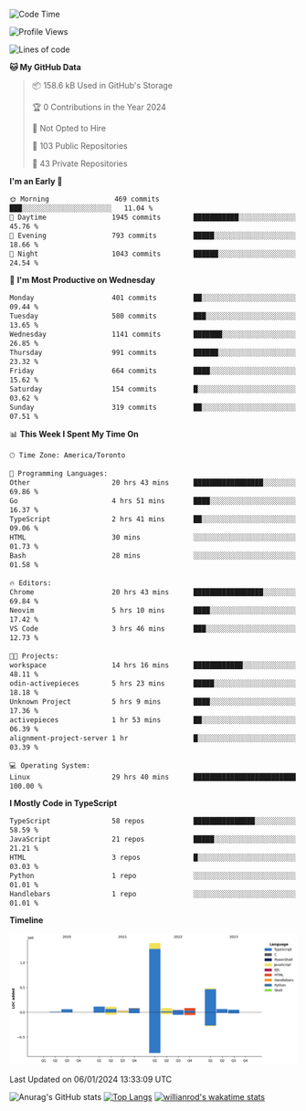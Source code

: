 <!--START_SECTION:waka-->
![Code Time](http://img.shields.io/badge/Code%20Time-1%2C034%20hrs%2034%20mins-blue)

![Profile Views](http://img.shields.io/badge/Profile%20Views-0-blue)

![Lines of code](https://img.shields.io/badge/From%20Hello%20World%20I%27ve%20Written-2.6%20million%20lines%20of%20code-blue)

**🐱 My GitHub Data** 

> 📦 158.6 kB Used in GitHub's Storage 
 > 
> 🏆 0 Contributions in the Year 2024
 > 
> 🚫 Not Opted to Hire
 > 
> 📜 103 Public Repositories 
 > 
> 🔑 43 Private Repositories 
 > 
**I'm an Early 🐤** 

```text
🌞 Morning                469 commits         ███░░░░░░░░░░░░░░░░░░░░░░   11.04 % 
🌆 Daytime                1945 commits        ███████████░░░░░░░░░░░░░░   45.76 % 
🌃 Evening                793 commits         █████░░░░░░░░░░░░░░░░░░░░   18.66 % 
🌙 Night                  1043 commits        ██████░░░░░░░░░░░░░░░░░░░   24.54 % 
```
📅 **I'm Most Productive on Wednesday** 

```text
Monday                   401 commits         ██░░░░░░░░░░░░░░░░░░░░░░░   09.44 % 
Tuesday                  580 commits         ███░░░░░░░░░░░░░░░░░░░░░░   13.65 % 
Wednesday                1141 commits        ███████░░░░░░░░░░░░░░░░░░   26.85 % 
Thursday                 991 commits         ██████░░░░░░░░░░░░░░░░░░░   23.32 % 
Friday                   664 commits         ████░░░░░░░░░░░░░░░░░░░░░   15.62 % 
Saturday                 154 commits         █░░░░░░░░░░░░░░░░░░░░░░░░   03.62 % 
Sunday                   319 commits         ██░░░░░░░░░░░░░░░░░░░░░░░   07.51 % 
```


📊 **This Week I Spent My Time On** 

```text
🕑︎ Time Zone: America/Toronto

💬 Programming Languages: 
Other                    20 hrs 43 mins      █████████████████░░░░░░░░   69.86 % 
Go                       4 hrs 51 mins       ████░░░░░░░░░░░░░░░░░░░░░   16.37 % 
TypeScript               2 hrs 41 mins       ██░░░░░░░░░░░░░░░░░░░░░░░   09.06 % 
HTML                     30 mins             ░░░░░░░░░░░░░░░░░░░░░░░░░   01.73 % 
Bash                     28 mins             ░░░░░░░░░░░░░░░░░░░░░░░░░   01.58 % 

🔥 Editors: 
Chrome                   20 hrs 43 mins      █████████████████░░░░░░░░   69.84 % 
Neovim                   5 hrs 10 mins       ████░░░░░░░░░░░░░░░░░░░░░   17.42 % 
VS Code                  3 hrs 46 mins       ███░░░░░░░░░░░░░░░░░░░░░░   12.73 % 

🐱‍💻 Projects: 
workspace                14 hrs 16 mins      ████████████░░░░░░░░░░░░░   48.11 % 
odin-activepieces        5 hrs 23 mins       █████░░░░░░░░░░░░░░░░░░░░   18.18 % 
Unknown Project          5 hrs 9 mins        ████░░░░░░░░░░░░░░░░░░░░░   17.36 % 
activepieces             1 hr 53 mins        ██░░░░░░░░░░░░░░░░░░░░░░░   06.39 % 
alignment-project-server 1 hr                █░░░░░░░░░░░░░░░░░░░░░░░░   03.39 % 

💻 Operating System: 
Linux                    29 hrs 40 mins      █████████████████████████   100.00 % 
```

**I Mostly Code in TypeScript** 

```text
TypeScript               58 repos            ███████████████░░░░░░░░░░   58.59 % 
JavaScript               21 repos            █████░░░░░░░░░░░░░░░░░░░░   21.21 % 
HTML                     3 repos             █░░░░░░░░░░░░░░░░░░░░░░░░   03.03 % 
Python                   1 repo              ░░░░░░░░░░░░░░░░░░░░░░░░░   01.01 % 
Handlebars               1 repo              ░░░░░░░░░░░░░░░░░░░░░░░░░   01.01 % 
```



**Timeline**

![Lines of Code chart](https://raw.githubusercontent.com/wise-introvert/wise-introvert/master/assets/bar_graph.png)


 Last Updated on 06/01/2024 13:33:09 UTC
<!--END_SECTION:waka-->

![Anurag's GitHub stats](https://github-readme-stats.vercel.app/api?username=wise-introvert&count_private=true&show_icons=true)
[![Top Langs](https://github-readme-stats.vercel.app/api/top-langs/?username=wise-introvert&langs_count=10)](https://github.com/anuraghazra/github-readme-stats)
[![willianrod's wakatime stats](https://github-readme-stats.vercel.app/api/wakatime?username=wiseintrovert)](https://github.com/anuraghazra/github-readme-stats)
